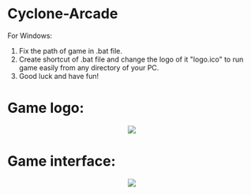 # Cyclone-Arcade
For Windows:
1) Fix the path of game in .bat file.
2) Create shortcut of .bat file and change the logo of it "logo.ico" to run game easily from any directory of your PC.
3) Good luck and have fun!

# Game logo:
<p align="center">
  <img src="https://user-images.githubusercontent.com/50640842/71180407-309ee000-2283-11ea-9067-ea6a6947f2b6.png" /></p>
  
  
# Game interface:
<p align="center">
  <img src="https://user-images.githubusercontent.com/50640842/71180349-0816e600-2283-11ea-8824-4f9757ad43e4.jpg" /></p>
